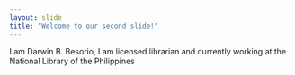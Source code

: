 ```yaml
---
layout: slide
title: "Welcome to our second slide!"
---
```

I am Darwin B. Besorio, I am licensed librarian and currently working at the National Library of the Philippines
